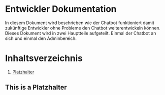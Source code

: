 # Entwickler Dokumentation
In diesem Dokument wird beschrieben wie der Chatbot funktioniert damit zukünftige Entwickler ohne Probleme den Chatbot weiterentwickeln können.
Dieses Dokument wird in zwei Hauptteile aufgeteilt. Einmal der Chatbot an sich und einmal den Adminbereich.

# Inhaltsverzeichnis
1. [Platzhalter](#Platzhalter)

## This is a Platzhalter <a name="Platzhalter"></a>


<!--stackedit_data:
eyJoaXN0b3J5IjpbNjU0MjM3NDg2LC00OTIwODQ2OTgsNTMwNj
I5Mjc0LC0yMDg4NzQ2NjEyXX0=
-->